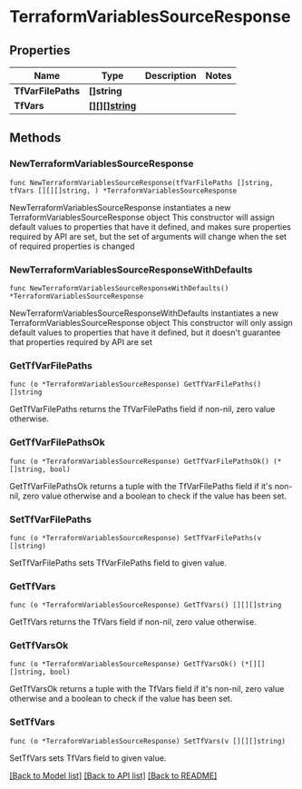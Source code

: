 # TerraformVariablesSourceResponse

## Properties

Name | Type | Description | Notes
------------ | ------------- | ------------- | -------------
**TfVarFilePaths** | **[]string** |  | 
**TfVars** | [**[][][]string**]([][]string.md) |  | 

## Methods

### NewTerraformVariablesSourceResponse

`func NewTerraformVariablesSourceResponse(tfVarFilePaths []string, tfVars [][][]string, ) *TerraformVariablesSourceResponse`

NewTerraformVariablesSourceResponse instantiates a new TerraformVariablesSourceResponse object
This constructor will assign default values to properties that have it defined,
and makes sure properties required by API are set, but the set of arguments
will change when the set of required properties is changed

### NewTerraformVariablesSourceResponseWithDefaults

`func NewTerraformVariablesSourceResponseWithDefaults() *TerraformVariablesSourceResponse`

NewTerraformVariablesSourceResponseWithDefaults instantiates a new TerraformVariablesSourceResponse object
This constructor will only assign default values to properties that have it defined,
but it doesn't guarantee that properties required by API are set

### GetTfVarFilePaths

`func (o *TerraformVariablesSourceResponse) GetTfVarFilePaths() []string`

GetTfVarFilePaths returns the TfVarFilePaths field if non-nil, zero value otherwise.

### GetTfVarFilePathsOk

`func (o *TerraformVariablesSourceResponse) GetTfVarFilePathsOk() (*[]string, bool)`

GetTfVarFilePathsOk returns a tuple with the TfVarFilePaths field if it's non-nil, zero value otherwise
and a boolean to check if the value has been set.

### SetTfVarFilePaths

`func (o *TerraformVariablesSourceResponse) SetTfVarFilePaths(v []string)`

SetTfVarFilePaths sets TfVarFilePaths field to given value.


### GetTfVars

`func (o *TerraformVariablesSourceResponse) GetTfVars() [][][]string`

GetTfVars returns the TfVars field if non-nil, zero value otherwise.

### GetTfVarsOk

`func (o *TerraformVariablesSourceResponse) GetTfVarsOk() (*[][][]string, bool)`

GetTfVarsOk returns a tuple with the TfVars field if it's non-nil, zero value otherwise
and a boolean to check if the value has been set.

### SetTfVars

`func (o *TerraformVariablesSourceResponse) SetTfVars(v [][][]string)`

SetTfVars sets TfVars field to given value.



[[Back to Model list]](../README.md#documentation-for-models) [[Back to API list]](../README.md#documentation-for-api-endpoints) [[Back to README]](../README.md)


